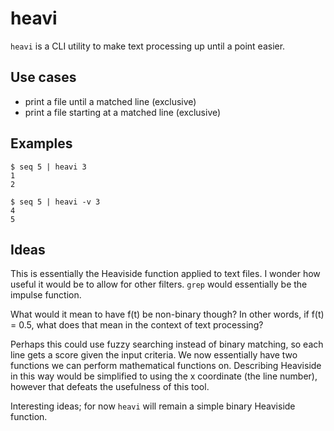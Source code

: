 # heavi
`heavi` is a CLI utility to make text processing up until a point easier.

## Use cases
* print a file until a matched line (exclusive)
* print a file starting at a matched line (exclusive)

## Examples
```
$ seq 5 | heavi 3
1
2

$ seq 5 | heavi -v 3
4
5
```

## Ideas
This is essentially the Heaviside function applied to text files. I
wonder how useful it would be to allow for other filters. `grep` would
essentially be the impulse function.

What would it mean to have f(t) be non-binary though? In other words,
if f(t) = 0.5, what does that mean in the context of text processing?

Perhaps this could use fuzzy searching instead of binary matching,
so each line gets a score given the input criteria. We now essentially
have two functions we can perform mathematical functions on. Describing
Heaviside in this way would be simplified to using the x coordinate
(the line number), however that defeats the usefulness of this tool.

Interesting ideas; for now `heavi` will remain a simple binary Heaviside
function.

